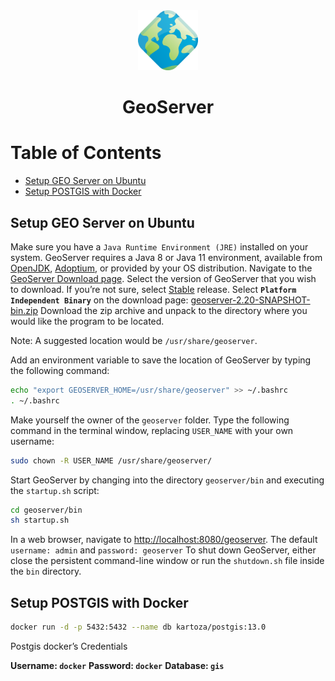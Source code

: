 <div align="center">
  <a href="http://geoserver.org/">
    <img alt="geoserver" src="../logos/geoserver.png" height="96" width="96"/>
  </a>
  <h1>GeoServer</h1>
</div>

# Table of Contents

- [Setup GEO Server on Ubuntu](#setup-geo-server-on-ubuntu)
- [Setup POSTGIS with Docker](#setup-postgis-with-docker)

## Setup GEO Server on Ubuntu

Make sure you have a `Java Runtime Environment (JRE)` installed on your system. GeoServer requires a Java 8 or Java 11 environment, available from [OpenJDK](https://openjdk.java.net/), [Adoptium](https://adoptium.net/), or provided by your OS distribution.
Navigate to the [GeoServer Download page](http://geoserver.org/download).
Select the version of GeoServer that you wish to download. If you’re not sure, select [Stable](http://geoserver.org/release/stable) release.
Select **`Platform Independent Binary`** on the download page: [geoserver-2.20-SNAPSHOT-bin.zip](https://build.geoserver.org/geoserver/2.20.x/geoserver-2.20.x-latest-bin.zip)
Download the zip archive and unpack to the directory where you would like the program to be located.

Note: A suggested location would be `/usr/share/geoserver`.

Add an environment variable to save the location of GeoServer by typing the following command:

```sh
echo "export GEOSERVER_HOME=/usr/share/geoserver" >> ~/.bashrc
. ~/.bashrc
```

Make yourself the owner of the `geoserver` folder. Type the following command in the terminal window, replacing `USER_NAME` with your own username:

```sh
sudo chown -R USER_NAME /usr/share/geoserver/
```

Start GeoServer by changing into the directory `geoserver/bin` and executing the `startup.sh` script:

```sh
cd geoserver/bin
sh startup.sh
```

In a web browser, navigate to [http://localhost:8080/geoserver](http://localhost:8080/geoserver).
The default `username: admin` and `password: geoserver`
To shut down GeoServer, either close the persistent command-line window or run the `shutdown.sh` file inside the `bin` directory.

## Setup POSTGIS with Docker

```sh
docker run -d -p 5432:5432 --name db kartoza/postgis:13.0
```

Postgis docker’s Credentials

**Username: `docker`**
**Password: `docker`**
**Database: `gis`**
